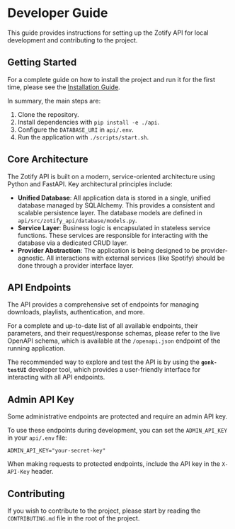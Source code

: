 # Developer Guide

This guide provides instructions for setting up the Zotify API for local development and contributing to the project.

## Getting Started

For a complete guide on how to install the project and run it for the first time, please see the [Installation Guide](./INSTALLATION.md).

In summary, the main steps are:
1.  Clone the repository.
2.  Install dependencies with `pip install -e ./api`.
3.  Configure the `DATABASE_URI` in `api/.env`.
4.  Run the application with `./scripts/start.sh`.

## Core Architecture

The Zotify API is built on a modern, service-oriented architecture using Python and FastAPI. Key architectural principles include:

-   **Unified Database**: All application data is stored in a single, unified database managed by SQLAlchemy. This provides a consistent and scalable persistence layer. The database models are defined in `api/src/zotify_api/database/models.py`.
-   **Service Layer**: Business logic is encapsulated in stateless service functions. These services are responsible for interacting with the database via a dedicated CRUD layer.
-   **Provider Abstraction**: The application is being designed to be provider-agnostic. All interactions with external services (like Spotify) should be done through a provider interface layer.

## API Endpoints

The API provides a comprehensive set of endpoints for managing downloads, playlists, authentication, and more.

For a complete and up-to-date list of all available endpoints, their parameters, and their request/response schemas, please refer to the live OpenAPI schema, which is available at the `/openapi.json` endpoint of the running application.

The recommended way to explore and test the API is by using the **`gonk-testUI`** developer tool, which provides a user-friendly interface for interacting with all API endpoints.

## Admin API Key

Some administrative endpoints are protected and require an admin API key.

To use these endpoints during development, you can set the `ADMIN_API_KEY` in your `api/.env` file:
```
ADMIN_API_KEY="your-secret-key"
```
When making requests to protected endpoints, include the API key in the `X-API-Key` header.

## Contributing

If you wish to contribute to the project, please start by reading the `CONTRIBUTING.md` file in the root of the project.
